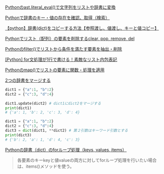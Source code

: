 [Pythonのast.literal_eval()で文字列をリストや辞書に変換](https://note.nkmk.me/python-ast-literal-eval/)

[Pythonで辞書のキー・値の存在を確認、取得（検索）](https://note.nkmk.me/python-dict-in-values-items/)

[【python】辞書(dict)をコピーする方法【参照渡し、値渡し、キーと値コピー】](https://python-academia.com/dict-copy/)

[Pythonでリスト（配列）の要素を削除するclear, pop, remove, del](https://note.nkmk.me/python-list-clear-pop-remove-del/)

[Pythonのfilter()でリストから条件を満たす要素を抽出・削除](https://note.nkmk.me/python-filter-usage/)

[[Python] for文処理が1行で書ける！素敵なリスト内包表記](https://www.yoheim.net/blog.php?q=20150702)

[Pythonのmap()でリストの要素に関数・処理を適用](https://note.nkmk.me/python-map-usage/)

[2つの辞書をマージする](https://www.python.ambitious-engineer.com/archives/1763)

```python
dict1 = {"a":1, "b":2}
dict2 = {"c":3, "d":4}
 
dict1.update(dict2) # dict1にdict2をマージする
print(dict1)
# {'a': 1, 'b': 2, 'c': 3, 'd': 4}

dict1 = {"a":1, "b":2}
dict2 = {"c":3, "d":4}
dict3 = dict(dict1, **dict2) # 第２引数はキーワード引数とする
print(dict3)
# {'b': 2, 'a': 1, 'd': 4, 'c': 3}
```


[Pythonの辞書（dict）のforループ処理（keys, values, items）](https://note.nkmk.me/python-dict-keys-values-items/)  
> 各要素のキーkeyと値valueの両方に対してforループ処理を行いたい場合は、items()メソッドを使う。

